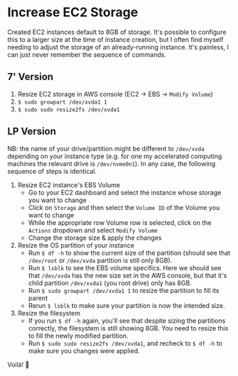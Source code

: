 # Increase EC2 Storage

Created EC2 instances default to 8GB of storage. It's possible to configure this to a 
larger size at the time of instance creation, but I often find myself needing to adjust the storage of an 
already-running instance. It's painless, I can just never remember the sequence of commands.

## 7' Version

1. Resize EC2 storage in AWS console (EC2 &#8594; EBS &#8594; ```Modify Volume```)
2. ```$ sudo growpart /dev/xvda1 1```
3. ```$ sudo sudo resize2fs /dev/xvda1```

## LP Version

NB: the name of your drive/partition might be different to ```/dev/xvda``` depending on your instance type
(e.g. for one my accelerated computing machines the relevant drive is ```/dev/nvme0n1```). In any case, 
the following sequence of steps is identical. 

1. Resize EC2 instance's EBS Volume
    * Go to your EC2 dashboard and select the instance whose storage you want to change 
    * Click on ```Storage``` and then select the ```Volume ID``` of the Volume you want to change
    * While the appropriate row Volume row is selected, click on the ```Actions``` dropdown and select
    ```Modify Volume```
    * Change the storage size & apply the changes
2. Resize the OS partition of your instance
    * Run ```$ df -h``` to show the current size of the partition (should see that ```/dev/root``` or ```/dev/xvda``` 
    partition is still only 8GB).
    * Run ```$ lsblk``` to see the EBS volume specifics. Here we should see that ```/dev/xvda``` has the new 
    size set in the AWS console, but that it's child partition ```/dev/xvda1``` (you root drive) only has 8GB.
    * Run ```$ sudo growpart /dev/xvda1 1``` to resize the partition to fill its parent
    * Rerun ```$ lsblk``` to make sure your partition is now the intended size.
3. Resize the filesystem
    * If you run ```$ df -h``` again, you'll see that despite sizing the partitions correctly, the 
    filesystem is still showing 8GB. You need to resize this to fill the newly modified partition.
    * Run ```$ sudo sudo resize2fs /dev/xvda1```, and recheck to ```$ df -h``` to make sure you changes 
    were applied.   

Voilà! :cake: